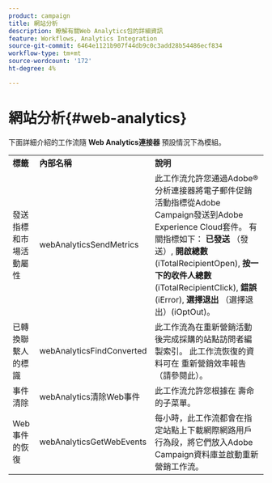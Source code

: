 ```yaml
---
product: campaign
title: 網站分析
description: 瞭解有關Web Analytics包的詳細資訊
feature: Workflows, Analytics Integration
source-git-commit: 6464e1121b907f44db9c0c3add28b54486ecf834
workflow-type: tm+mt
source-wordcount: '172'
ht-degree: 4%

---
```



# 網站分析{#web-analytics}



下面詳細介紹的工作流隨 **Web Analytics連接器** 預設情況下為模組。

<table> 
 <tbody> 
  <tr> 
   <td> <strong>標籤</strong><br /> </td> 
   <td> <strong>內部名稱</strong><br /> </td> 
   <td> <strong>說明</strong><br /> </td> 
  </tr> 
  <tr> 
   <td> <span class="uicontrol">發送指標和市場活動屬性</span> <br /> </td> 
   <td> <span class="uicontrol">webAnalyticsSendMetrics</span> <br /> </td> 
   <td> 此工作流允許您通過Adobe®分析連接器將電子郵件促銷活動指標從Adobe Campaign發送到Adobe Experience Cloud套件。 有關指標如下： <strong>已發送</strong> （發送）, <strong>開啟總數</strong> (iTotalRecipientOpen), <strong>按一下的收件人總數</strong> (iTotalRecipientClick), <strong>錯誤</strong> (iError), <strong>選擇退出</strong> （選擇退出）(iOptOut)。<br /> </td> 
  </tr> 
  <tr> 
   <td> <span class="uicontrol">已轉換聯繫人的標識</span> <br /> </td> 
   <td> <span class="uicontrol">webAnalyticsFindConverted</span> <br /> </td> 
   <td> 此工作流為在重新營銷活動後完成採購的站點訪問者編製索引。 此工作流恢復的資料可在 <span class="uicontrol">重新營銷效率報告</span> （請參閱此）。 <br /> </td> 
  </tr> 
  <tr> 
   <td> <span class="uicontrol">事件清除</span> <br /> </td> 
   <td> <span class="uicontrol">webAnalytics清除Web事件</span> <br /> </td> 
   <td> 此工作流允許您根據在 <span class="uicontrol">壽命</span> 的子菜單。 <br /> </td> 
  </tr> 
  <tr> 
   <td> <span class="uicontrol">Web事件的恢復</span> <br /> </td> 
   <td> <span class="uicontrol">webAnalyticsGetWebEvents</span> <br /> </td> 
   <td> 每小時，此工作流都會在指定站點上下載網際網路用戶行為段，將它們放入Adobe Campaign資料庫並啟動重新營銷工作流。 <br /> </td> 
  </tr> 
 </tbody> 
</table>

